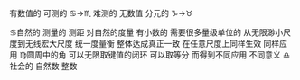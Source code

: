有数值的 可测的 ♋︎→♏︎
难测的 无数值 分元的 ♑︎→♉︎

♋︎自然的 测量的 测距 对自然的度量
有小数的 需要很多量级单位的
从无限渺小尺度到无线宏大尺度 统一度量衡
整体达成真正一致 在任意尺度上同样生效 同样应用
♍︎圆周中的角 可以无限取键值的闭环
可以取等分 而得到不同应用 不同意义
♎︎社会的 自然数 整数
